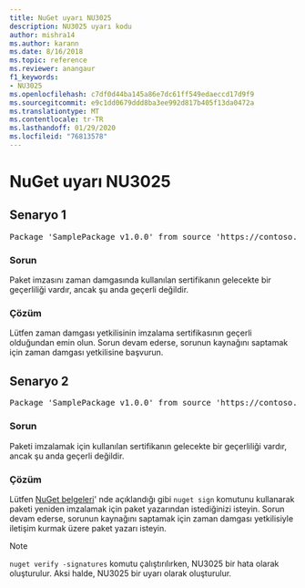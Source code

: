 ```yaml
---
title: NuGet uyarı NU3025
description: NU3025 uyarı kodu
author: mishra14
ms.author: karann
ms.date: 8/16/2018
ms.topic: reference
ms.reviewer: anangaur
f1_keywords:
- NU3025
ms.openlocfilehash: c7df0d44ba145a86e7dc61ff549edaeccd17d9f9
ms.sourcegitcommit: e9c1dd0679ddd8ba3ee992d817b405f13da0472a
ms.translationtype: MT
ms.contentlocale: tr-TR
ms.lasthandoff: 01/29/2020
ms.locfileid: "76813578"
---
```

# <a name="nuget-warning-nu3025"></a>NuGet uyarı NU3025

## <a name="scenario-1"></a>Senaryo 1

<pre>Package 'SamplePackage v1.0.0' from source 'https://contoso.com/index.json': The timestamp signing certificate is not yet valid.</pre>

### <a name="issue"></a>Sorun

Paket imzasını zaman damgasında kullanılan sertifikanın gelecekte bir geçerliliği vardır, ancak şu anda geçerli değildir.


### <a name="solution"></a>Çözüm

Lütfen zaman damgası yetkilisinin imzalama sertifikasının geçerli olduğundan emin olun. Sorun devam ederse, sorunun kaynağını saptamak için zaman damgası yetkilisine başvurun.



## <a name="scenario-2"></a>Senaryo 2

<pre>Package 'SamplePackage v1.0.0' from source 'https://contoso.com/index.json': The primary signature's timestamp signing certificate is not yet valid.</pre>

### <a name="issue"></a>Sorun

Paketi imzalamak için kullanılan sertifikanın gelecekte bir geçerliliği vardır, ancak şu anda geçerli değildir.


### <a name="solution"></a>Çözüm

Lütfen [NuGet belgeleri](../../create-packages/sign-a-package.md)' nde açıklandığı gibi `nuget sign` komutunu kullanarak paketi yeniden imzalamak için paket yazarından istediğinizi isteyin. Sorun devam ederse, sorunun kaynağını saptamak için zaman damgası yetkilisiyle iletişim kurmak üzere paket yazarı isteyin.


> [!Note]
> `nuget verify -signatures` komutu çalıştırılırken, NU3025 bir hata olarak oluşturulur. Aksi halde, NU3025 bir uyarı olarak oluşturulur.

